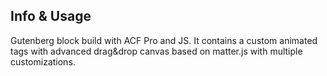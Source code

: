 ## Info & Usage
Gutenberg block build with ACF Pro and JS.
It contains a custom animated tags with advanced drag&drop canvas based on matter.js with multiple customizations.